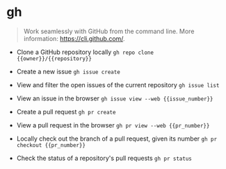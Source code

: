 # gh
> Work seamlessly with GitHub from the command line.
> More information: <https://cli.github.com/>.

- Clone a GitHub repository locally
`gh repo clone {{owner}}/{{repository}}`

- Create a new issue
`gh issue create`

- View and filter the open issues of the current repository
`gh issue list`

- View an issue in the browser
`gh issue view --web {{issue_number}}`

- Create a pull request
`gh pr create`

- View a pull request in the browser
`gh pr view --web {{pr_number}}`

- Locally check out the branch of a pull request, given its number
`gh pr checkout {{pr_number}}`

- Check the status of a repository's pull requests
`gh pr status`

